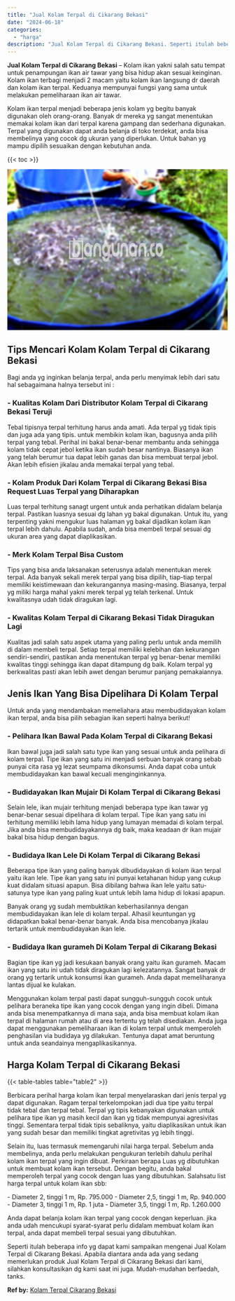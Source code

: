 ```yaml
---
title: "Jual Kolam Terpal di Cikarang Bekasi"
date: "2024-06-18"
categories: 
  - "harga"
description: "Jual Kolam Terpal di Cikarang Bekasi. Seperti itulah beberapa info yg dapat kami sampaikan mengenai Jual Kolam Terpal di Cikarang Bekasi. Apabila diantara an..."
---
```


**Jual Kolam Terpal di Cikarang Bekasi** – Kolam ikan yakni salah satu tempat untuk penampungan ikan air tawar yang bisa hidup akan sesuai keinginan. Kolam ikan terbagi menjadi 2 macam yaitu kolam ikan langsung dr daerah dan kolam ikan terpal. Keduanya mempunyai fungsi yang sama untuk melakukan pemeliharaan ikan air tawar.

Kolam ikan terpal menjadi beberapa jenis kolam yg begitu banyak digunakan oleh orang-orang. Banyak dr mereka yg sangat menentukan memakai kolam ikan dari terpal karena gampang dan sederhana digunakan. Terpal yang digunakan dapat anda belanja di toko terdekat, anda bisa membelinya yang cocok dg ukuran yang diperlukan. Untuk bahan yg mampu dipilih sesuaikan dengan kebutuhan anda.

{{< toc >}}

![Jual Kolam Terpal di Cikarang Bekasi](/images/jual-kolam-terpal-46.png)

## Tips Mencari Kolam Kolam Terpal di Cikarang Bekasi

Bagi anda yg inginkan belanja terpal, anda perlu menyimak lebih dari satu hal sebagaimana halnya tersebut ini :

### \- Kualitas Kolam Dari Distributor Kolam Terpal di Cikarang Bekasi Teruji

Tebal tipisnya terpal terhitung harus anda amati. Ada terpal yg tidak tipis dan juga ada yang tipis. untuk membikin kolam ikan, bagusnya anda pilih terpal yang tebal. Perihal ini bakal benar-benar membantu anda sehingga kolam tidak cepat jebol ketika ikan sudah besar nantinya. Biasanya ikan yang telah berumur tua dapat lebih ganas dan bisa membuat terpal jebol. Akan lebih efisien jikalau anda memakai terpal yang tebal.

### \- Kolam Produk Dari Kolam Terpal di Cikarang Bekasi Bisa Request Luas Terpal yang Diharapkan

Luas terpal terhitung sanagt urgent untuk anda perhatikan didalam belanja terpal. Pastikan luasnya sesuai dg lahan yg bakal digunakan. Untuk itu, yang terpenting yakni mengukur luas halaman yg bakal dijadikan kolam ikan terpal lebih dahulu. Apabila sudah, anda bisa membeli terpal sesuai dg ukuran area yang dapat diaplikasikan.

### \- Merk Kolam Terpal Bisa Custom

Tips yang bisa anda laksanakan seterusnya adalah menentukan merek terpal. Ada banyak sekali merek terpal yang bisa dipilih, tiap-tiap terpal memiliki keistimewaan dan kekurangannya masing-masing. Biasanya, terpal yg miliki harga mahal yakni merek terpal yg telah terkenal. Untuk kwalitasnya udah tidak diragukan lagi.

### \- Kwalitas Kolam Terpal di Cikarang Bekasi Tidak Diragukan Lagi

Kualitas jadi salah satu aspek utama yang paling perlu untuk anda memilih di dalam membeli terpal. Setiap terpal memiliki kelebihan dan kekurangan sendiri-sendiri, pastikan anda menentukan terpal yg benar-benar memiliki kwalitas tinggi sehingga ikan dapat ditampung dg baik. Kolam terpal yg berkwalitas pasti akan lebih awet dengan berumur panjang pemakaiannya.

## Jenis Ikan Yang Bisa Dipelihara Di Kolam Terpal

Untuk anda yang mendambakan memeliahara atau membudidayakan kolam ikan terpal, anda bisa pilih sebagian ikan seperti halnya berikut!

### \- Pelihara Ikan Bawal Pada Kolam Terpal di Cikarang Bekasi

Ikan bawal juga jadi salah satu type ikan yang sesuai untuk anda pelihara di kolam terpal. Tipe ikan yang satu ini menjadi serbuan banyak orang sebab punyai cita rasa yg lezat seumpama dikonsumsi. Anda dapat coba untuk membudidayakan kan bawal kecuali menginginkannya.

### \- Budidayakan Ikan Mujair Di Kolam Terpal di Cikarang Bekasi

Selain lele, ikan mujair terhitung menjadi beberapa type ikan tawar yg benar-benar sesuai dipelihara di kolam terpal. Tipe ikan yang satu ini terhitung memiliki lebih lama hidup yang lumayan memadai di kolam terpal. Jika anda bisa membudidayakannya dg baik, maka keadaan dr ikan mujair bakal bisa hidup dengan bagus.

### \- Budidaya Ikan Lele Di Kolam Terpal di Cikarang Bekasi

Beberapa tipe ikan yang paling banyak dibudidayakan di kolam ikan terpal yaitu ikan lele. Tipe ikan yang satu ini punyai ketahanan hidup yang cukup kuat didalam situasi apapun. Bisa dibilang bahwa ikan lele yaitu satu-satunya type ikan yang paling kuat untuk lebih lama hidup di lokasi apapun.

Banyak orang yg sudah membuktikan keberhasilannya dengan membudidayakan ikan lele di kolam terpal. Alhasil keuntungan yg didapatkan bakal benar-benar banyak. Anda bisa mencobanya jikalau tertarik untuk membudidayakan ikan lele.

### \- Budidaya Ikan gurameh Di Kolam Terpal di Cikarang Bekasi

Bagian tipe ikan yg jadi kesukaan banyak orang yaitu ikan gurameh. Macam ikan yang satu ini udah tidak diragukan lagi kelezatannya. Sangat banyak dr orang yg tertarik untuk konsumsi ikan gurameh. Anda dapat memeliharanya lantas dijual ke kulakan.

Menggunakan kolam terpal pasti dapat sungguh-sungguh cocok untuk pelihara beraneka tipe ikan yang cocok dengan yang ingin dibeli. Dimana anda bisa menempatkannya di mana saja, anda bisa membuat kolam ikan terpal di halaman rumah atau di area tertentu yg telah disediakan. Anda juga dapat menggunakan pemeliharaan ikan di kolam terpal untuk memperoleh penghasilan via budidaya yg dilakukan. Tentunya dapat amat beruntung untuk anda seandainya mengaplikasikannya.

## Harga Kolam Terpal di Cikarang Bekasi

{{< table-tables table="table2" >}}

Berbicara perihal harga kolam ikan terpal menyelaraskan dari jenis terpal yg dapat digunakan. Ragam terpal terkelompokan jadi dua tipe yaitu terpal tidak tebal dan terpal tebal. Terpal yg tipis kebanyakan digunakan untuk pelihara tipe ikan yg masih kecil dan ikan yg tidak mempunyai agresivitas tinggi. Sementara terpal tidak tipis sebaliknya, yaitu diaplikasikan untuk ikan yang sudah besar dan memiliki tingkat agretivitas yg lebih tinggi.

Selain itu, luas termasuk memengaruhi nilai harga terpal. Sebelum anda membelinya, anda perlu melakukan pengukuran terlebih dahulu perihal kolam ikan terpal yang ingin dibuat. Perkiraan berapa Luas yg dibutuhkan untuk membuat kolam ikan tersebut. Dengan begitu, anda bakal memperoleh terpal yang cocok dengan luas yang dibutuhkan. Salahsatu list harga terpal untuk kolam ikan sbb:

\- Diameter 2, tinggi 1 m, Rp. 795.000 - Diameter 2,5, tinggi 1 m, Rp. 940.000 - Diameter 3, tinggi 1 m, Rp. 1 juta - Diameter 3,5, tinggi 1 m, Rp. 1.260.000

Anda dapat belanja kolam ikan terpal yang cocok dengan keperluan. jika anda udah mencukupi syarat-syarat perlu didalam membuat kolam ikan terpal, anda dapat membeli terpal sesuai yang dibutuhkan.

Seperti itulah beberapa info yg dapat kami sampaikan mengenai Jual Kolam Terpal di Cikarang Bekasi. Apabila diantara anda ada yang sedang memerlukan produk Jual Kolam Terpal di Cikarang Bekasi dari kami, silahkan konsultasikan dg kami saat ini juga. Mudah-mudahan berfaedah, tanks.

**Ref by:** [Kolam Terpal Cikarang Bekasi](https://id.wikipedia.org/wiki/Kolam)

